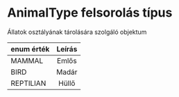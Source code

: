# AnimalType felsorolás típus

Állatok osztályának tárolására szolgáló objektum

| enum érték | Leírás |
|:-----------|:------:|
| MAMMAL     | Emlős  | 
| BIRD       | Madár  |
| REPTILIAN  | Hüllő  |